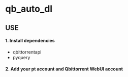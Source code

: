 # qb_auto_dl

## USE
#### 1. Install dependencies
- qbittorrentapi
- pyquery
	
#### 2. Add your pt account and Qbittorrent WebUI account
	